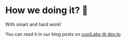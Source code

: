 # How we doing it? 👷

With smart and hard work!

You can read it in our blog posts on [coolLabs @ dev.to](https://dev.to/coollabs.io)